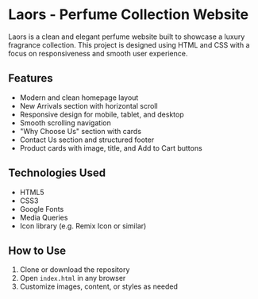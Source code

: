 # Laors - Perfume Collection Website

Laors is a clean and elegant perfume website built to showcase a luxury fragrance collection. This project is designed using HTML and CSS with a focus on responsiveness and smooth user experience.

## Features

- Modern and clean homepage layout
- New Arrivals section with horizontal scroll
- Responsive design for mobile, tablet, and desktop
- Smooth scrolling navigation
- "Why Choose Us" section with cards
- Contact Us section and structured footer
- Product cards with image, title, and Add to Cart buttons

## Technologies Used

- HTML5
- CSS3
- Google Fonts
- Media Queries
- Icon library (e.g. Remix Icon or similar)

## How to Use

1. Clone or download the repository
2. Open `index.html` in any browser
3. Customize images, content, or styles as needed




